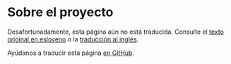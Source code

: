 # Sobre el proyecto

Desafortunadamente, esta página aún no está traducida. Consulte el [texto original en esloveno](/sl/about) o la [traducción al inglés](/en/about).

Ayúdanos a traducir esta página [en GitHub](https://github.com/sledilnik/website/blob/master/src/content/es/about.md).
